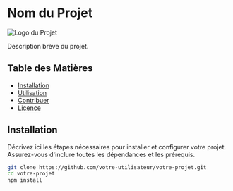 # Nom du Projet

![Logo du Projet](lien_vers_logo.png)

Description brève du projet.

## Table des Matières

- [Installation](#installation)
- [Utilisation](#utilisation)
- [Contribuer](#contribuer)
- [Licence](#licence)

## Installation

Décrivez ici les étapes nécessaires pour installer et configurer votre projet. Assurez-vous d'inclure toutes les dépendances et les prérequis.

```bash
git clone https://github.com/votre-utilisateur/votre-projet.git
cd votre-projet
npm install
